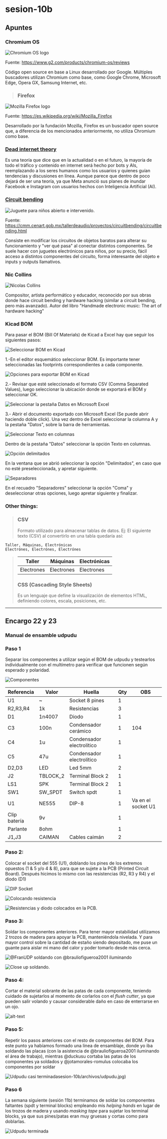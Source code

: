 # sesion-10b

## Apuntes

<!-- ###### ${\color{#3d3d44}Se \ recomienda \ usar \ modo \ oscuro, \ hay \ palabras \ en \ color \ blanco \ que \ de \ otra \ forma \ no \ son \ visibles.}$

###### ${\color{#3d3d44}The \ use \ of \ dark mode \ is \ recommended, \ there's \ white \ colored \ text \ that \ otherwise \ is \ not \ visible.}$ -->

### Chromium OS

![Chromium OS logo](./archivos/chromium.jpg)

Fuente: <https://www.g2.com/products/chromium-os/reviews>

Código open source en base a Linux desarrollado por Google. Múltiples buscadores utilizan Chromium como base, como Google Chrome, Microsoft Edge, Opera GX, Samsung Internet, etc.

>### Firefox

![Mozilla Firefox logo](./archivos/Firefox.png)

Fuente: <https://es.wikipedia.org/wiki/Mozilla_Firefox>

Desarrollado por la fundación Mozilla, Firefox es un buscador open source que, a diferencia de los mencionados anteriormente, no utiliza Chromium como base.

### [Dead internet theory](https://youtu.be/apKw94iLaxc?si=ScbgQItfSVD5oG-y)

Es una teoría que dice que en la actualidad o en el futuro, la mayoría de todo el tráfico y contenido en internet será hecho por bots y AIs, reemplazando a los seres humanos como los usuarios y quienes guían tendencias y discusiones en línea.
Aunque parece que dentro de poco dejará de ser una teoría, ya que Meta anunció sus planes de inundar Facebook e Instagram con usuarios hechos con Inteligencia Artificial (AI).

### [Circuit bending](https://youtu.be/kJfTdD_5XyE?si=9yY0Lwey7DgLPbjp)

![Juguete para niños abierto e intervenido.](./archivos/circuitBending.jpg)

Fuente: <https://cmm.cenart.gob.mx/tallerdeaudio/proyectos/circuitbending/circuitbending.html>

Consiste en modificar los circuitos de objetos baratos para alterar su funcionamiento y "ver qué pasa" al conectar distintos componentes. Se suele hacer con juguetes electrónicos para niños, por su precio, fácil acceso a distintos componentes del circuito, forma interesante del objeto e inputs y outputs llamativos.

### Nic Collins

![Nicolas Collins](./archivos/collins.jpg)

Compositor, artista performático y educador, reconocido por sus obras donde hace circuit bending y hardware hacking (similar a circuit bending, pero más avanzado). Autor del libro "Handmade electronic music: The art of hardware hacking"

### Kicad BOM

Para pasar el BOM (Bill Of Materials) de Kicad a Excel hay que seguir los siguientes pasos:

![Seleccionar BOM en Kicad](./archivos/bom1.jpg)

1.-En el editor esquemático seleccionar BOM. Es importante tener seleccionadas las footprints correspondientes a cada componente.

![Opciones para exportar BOM en Kicad](./archivos/bom2.jpg)

2.- Revisar que esté seleccionado el formato CSV (Comma Separated Values), luego seleccionar la ubicación donde se exportará el BOM y seleccionar OK.

![Seleccionar la pestaña Datos en Microsoft Excel](./archivos/bom3.jpg)

3.- Abrir el documento exportado con Microsoft Excel (Se puede abrir haciendo doble click). Una vez dentro de Excel seleccionar la columna A y la pestaña "Datos", sobre la barra de herramientas.

![Seleccionar Texto en columnas](./archivos/bom5.jpg)

Dentro de la pestaña "Datos" seleccionar la opción Texto en columnas.

![Opción delimitados](./archivos/bom5.jpg)

En la ventana que se abrió seleccionar la opción "Delimitados", en caso que no esté preseleccionada, y apretar siguiente.

![Separadores](./archivos/bom6.jpg)

En el recuadro "Separadores" seleccionar la opción "Coma" y deseleccionar otras opciones, luego apretar siguiente y finalizar.

### Other things: <!-- Things to organize + random stuff -->
>
> ### CSV
>
> Formato utilizado para almacenar tablas de datos.
> Ej: El siguiente texto (CSV) al convertirlo en una tabla quedaría así:

```csv
Taller, Máquinas, Electrónicas
Electrónes, Electrónes, Electrónes
```

> |Taller |Máquinas |Electrónicas |
> |--|--|--|
> |Electrones |Electrones |Electrones |
>
>
> ### CSS (Cascading Style Sheets)
>
> Es un lenguaje que define la visualización de elementos HTML, definiendo colores, escala, posiciones, etc.
>
-----------------------------------------------------------------------------------------------------------

## Encargo 22 y 23 <!-- 22: escribir manual con pasos a seguir, receta, de los pasos que siguieron para ensamblar la PCB. incluir aciertos y errores, aprendizajes y consejos. 23: complementar encargo 22 con fotos explicativas de los materiales usados, de los pasos, etc.-->

### Manual de ensamble udpudu

### Paso 1

Separar los componentes a utilizar según el BOM de udpudu y testearlos individualmente con el multímetro para verificar que funcionen según esperado y polaridad.

![Componentes](./../../13-jotamorales-romulus/sesion-10b/archivos/componentes.jpg)

|Referencia  |Valor   |Huella                   |Qty|OBS               |
|------------|--------|-------------------------|---|------------------|
|U1          |~       |Socket 8 pines           |1  |                  |
|R2,R3,R4    |1k      |Resistencias             |3  |                  |
|D1          |1n4007  |Diodo                    |1  |                  |
|C3          |100n    |Condensador cerámico     |1  |104               |
|C4          |1u      |Condensador electrolítico|1  |                  |
|C5          |47u     |Condensador electrolítico|1  |                  |
|D2,D3       |LED     |Led 5mm                  |2  |                  |
|J2          |TBLOCK_2|Terminal Block 2         |1  |                  |
|LS1         |SPK     |Terminal Block 2         |1  |                  |
|SW1         |SW_SPDT |Switch spdt              |1  |                  |
|U1          |NE555   |DIP-8                    |1  |Va en el socket U1|
|Clip batería|9v      |                         |1  |                  |
|Parlante    |8ohm    |                         |1  |                  |
|J1,J3       |CAIMAN  |Cables caimán            |2  |                  |

### Paso 2: <!-- socket -->

Colocar el socket del 555 (U1), doblando los pines de los extremos opuestos (1 & 5 y/o 4 & 8), para que se sujete a la PCB (Printed Circuit Board). Después hicimos lo mismo con las resistencias (R2, R3 y R4) y el diodo (D1)

![DIP Socket](./../../13-jotamorales-romulus/sesion-10b/archivos/1.png)

![Colocando resistencia](./../../13-jotamorales-romulus/sesion-10b/archivos/resistencia.png)

![Resistencias y diodo colocados en la PCB.](./../../13-jotamorales-romulus/sesion-10b/archivos/2.png)

### Paso 3: <!-- soldando -->  

Soldar los componentes anteriores. Para tener mayor estabilidad utilizamos 2 trozos de madera para apoyar la PCB, manteniéndola nivelada. Y para mayor control sobre la cantidad de estaño siendo depositado, me puse un guante para aislar mi mano del calor y poder tomarlo desde más cerca.

![@FranUDP soldando con @brauliofigueroa2001 iluminando](./../../13-jotamorales-romulus/sesion-10b/archivos/4.png)

![Close up soldando.](./../../13-jotamorales-romulus/sesion-10b/archivos/5.png)

### Paso 4: <!-- flush cutter -->  

Cortar el material sobrante de las patas de cada componente, teniendo cuidado de sujetarlos al momento de corlarlos con el *flush cutter*, ya que pueden salir volando y causar considerable daño en caso de enterrarse en un ojo.

![alt-text](./../../13-jotamorales-romulus/sesion-10b/archivos/6.png)

### Paso 5: <!-- assembly line -->  

Repetir los pasos anteriores con el resto de componentes del BOM.  Para este punto ya habíamos formado una linea de ensamblaje, donde yo iba soldando las placas (con la asistencia de @brauliofigueroa2001 iluminando el área de trabajo), mientras @duckusu cortaba las patas de los componentes ya soldados y @jotamorales-romulus colocaba los componentes por soldar  

![Udpudu casi terminada](./../../13-jotamorales-romulus/)sesion-10b/archivos/udpudu.jpg)

### Paso 6  

La semana siguiente (sesión 11b) terminamos de soldar los componentes faltantes (spdt y terminal blocks) empleando mis *helping hands* en lugar de los trozos de madera y usando *masking tape* para sujetar los terminal blocks, ya que sus pines/patas eran muy gruesas y cortas como para doblarlas.

![Udpudu terminada](./archivos/finished.jpg)
